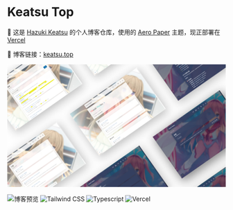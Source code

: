 # Keatsu Top

🌸 这是 [Hazuki Keatsu](https://github.com/hazuki-keatsu) 的个人博客仓库，使用的 [Aero Paper](https://github.com/hazuki-keatsu/aero-paper) 主题，现正部署在 [Vercel](https://vercel.com/)

📃 博客链接：[keatsu.top](https://keatsu.top)

![Header](header.jpg)

![博客预览](https://img.shields.io/badge/Astro-4.0.12-FF5D01?style=for-the-badge&logo=astro&logoColor=white)
![Tailwind CSS](https://img.shields.io/badge/Tailwind_CSS-4.1.11-38B2AC?style=for-the-badge&logo=tailwind-css&logoColor=white)
![Typescript](https://img.shields.io/badge/TypeScript-007ACC?style=for-the-badge&logo=typescript&logoColor=white)
![Vercel](https://img.shields.io/badge/vercel-%23000000.svg?style=for-the-badge&logo=vercel&logoColor=white)
